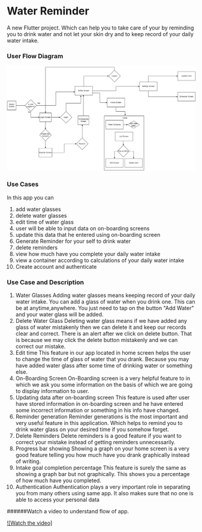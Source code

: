 # Water Reminder
A new Flutter project. Which can help you to take care of your by reminding you to drink water and not let your skin dry and to keep record of your
daily water intake.

### User Flow Diagram

![](images/user_flow_diagram.png)

### Use Cases
In this app you can
1. add water glasses
2. delete water glasses
3. edit time of water glass
4. user will be able to input data on on-boarding screens
5. update this data that he entered using on-boarding screen
6. Generate Reminder for your self to drink water
7. delete reminders
8. view how much have you complete your daily water intake
9. view a container according to calculations of your daily water intake
10. Create account and authenticate


### Use Case and Description

1. Water Glasses
    Adding water glasses means keeping record of your daily water intake. You can add a glass of water when you drink one. This can be at anytime,anywhere.
You just need to tap on the button "Add Water" and your water glass will be added.
2. Delete Water Glass
   Deleting water glass means if we have added any glass of water mistakenly then we can delete it and keep our records clear and correct. There is an alert
after we click on delete button. That is because we may click the delete button mistakenly and we can correct our mistake.
3. Edit time
    This feature in our app located in home screen helps the user to change the time of glass of water that you drank. Because you may have added water glass
after some time of drinking water or something else.
4. On-Boarding Screen
   On-Boarding screen is a very helpful feature to in which we ask you some information on the basis of which we are going to display information to user.
5. Updating data after on-boarding screen
   This feature is used after user have stored information in on-boarding screen and he have entered some incorrect information or something in his info
have changed.
6. Reminder generation
    Reminder generations is the most important and very useful feature in this application. Which helps to remind you to drink water glass on your desired
time if you somehow forget.
7. Delete Reminders
   Delete reminders is a good feature if you want to correct your mistake instead of getting reminders unnecessarily.
8. Progress bar showing
    Showing a graph on your home screen is a very good feature telling you how much have you drank graphically instead of writing.
9. Intake goal completion percentage
    This feature is surely the same as showing a graph bar but not graphically. This shows you a percentage of how much have you completed.
10. Authentication
    Authentication plays a very important role in separating you from many others using same app. It also makes sure that no one is able to access your 
personal data

######Watch a video to understand flow of app.

[![Watch the video]](https://www.youtube.com/watch?v=wup0bLUartA)




